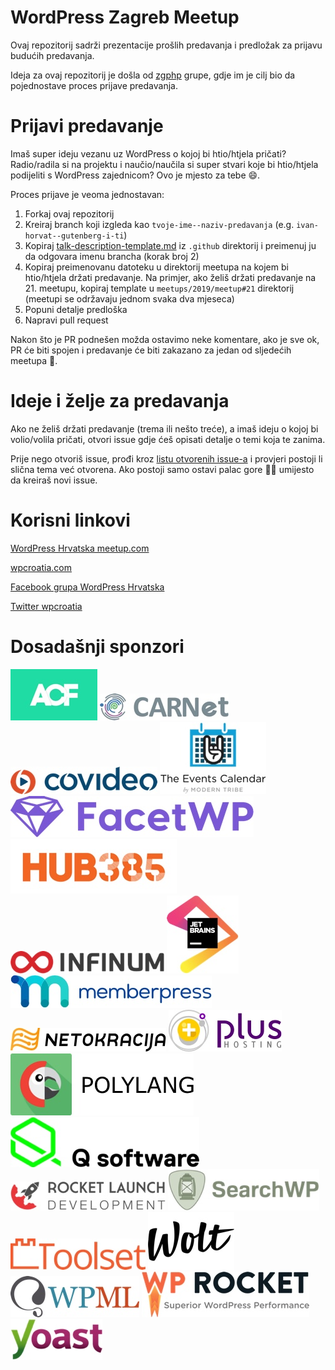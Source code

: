 # WordPress Zagreb Meetup

Ovaj repozitorij sadrži prezentacije prošlih predavanja i predložak za prijavu budućih predavanja.

Ideja za ovaj repozitorij je došla od [zgphp](https://github.com/zgphp/zgphp-meetup-talks) grupe, gdje im je cilj bio da pojednostave proces prijave predavanja.

# Prijavi predavanje

Imaš super ideju vezanu uz WordPress o kojoj bi htio/htjela pričati? Radio/radila si na projektu i naučio/naučila si super stvari koje bi htio/htjela podijeliti s WordPress zajednicom? Ovo je mjesto za tebe 😄.

Proces prijave je veoma jednostavan:

1. Forkaj ovaj repozitorij
2. Kreiraj branch koji izgleda kao `tvoje-ime--naziv-predavanja` (e.g. `ivan-horvat--gutenberg-i-ti`)
3. Kopiraj [talk-description-template.md](https://github.com/wpcroatia/wp-zg-meetup/blob/master/.github/talk-description-template.md) iz `.github` direktorij i preimenuj ju da odgovara imenu brancha (korak broj 2)
4. Kopiraj preimenovanu datoteku u direktorij meetupa na kojem bi htio/htjela držati predavanje. Na primjer, ako želiš držati predavanje na 21. meetupu, kopiraj template u `meetups/2019/meetup#21` direktorij (meetupi se održavaju jednom svaka dva mjeseca)
5. Popuni detalje predloška
6. Napravi pull request

Nakon što je PR podnešen možda ostavimo neke komentare, ako je sve ok, PR će biti spojen i predavanje će biti zakazano za jedan od sljedećih meetupa 🙂.

# Ideje i želje za predavanja

Ako ne želiš držati predavanje (trema ili nešto treće), a imaš ideju o kojoj bi volio/volila pričati, otvori issue gdje ćeš opisati detalje o temi koja te zanima.

Prije nego otvoriš issue, prođi kroz [listu otvorenih issue-a](https://github.com/wpcroatia/wp-zg-meetup/issues) i provjeri postoji li slična tema već otvorena. Ako postoji samo ostavi palac gore 👍🏻 umijesto da kreiraš novi issue.

# Korisni linkovi

[WordPress Hrvatska meetup.com](https://www.meetup.com/wordpress-croatia)

[wpcroatia.com](https://wpcroatia.com)

[Facebook grupa WordPress Hrvatska](https://www.facebook.com/groups/wpcroatia/)

[Twitter wpcroatia](https://twitter.com/wpcroatia)

# Dosadašnji sponzori

<img src="sponsors/acf.jpg" alt="acf" />
<img src="sponsors/carnet.jpg" alt="carnet" />
<img src="sponsors/covideo.jpg" alt="covideo" />
<img src="sponsors/events-calendar.jpg" alt="events-calendar" />
<img src="sponsors/facetWP.jpg" alt="facetWP" />
<img src="sponsors/hub385.jpg" alt="hub385" />
<img src="sponsors/infinum.jpg" alt="infinum" />
<img src="sponsors/jetbrains.jpg" alt="jetbrains" />
<img src="sponsors/memberpress.jpg" alt="memberpress" />
<img src="sponsors/netokracija.jpg" alt="netokracija" />
<img src="sponsors/plus-hosting.jpg" alt="plus-hosting" />
<img src="sponsors/polylang.jpg" alt="polylang" />
<img src="sponsors/q-software.jpg" alt="q-software" />
<img src="sponsors/rocket-launch.jpg" alt="rocket-launch" />
<img src="sponsors/searchwp.jpg" alt="searchwp" />
<img src="sponsors/toolset.jpg" alt="toolset" />
<img src="sponsors/wolt-logo-vector.jpg" alt="wolt-logo-vector" />
<img src="sponsors/wpml.jpg" alt="wpml" />
<img src="sponsors/wprocket.jpg" alt="wprocket" />
<img src="sponsors/yoast.jpg" alt="yoast" />

